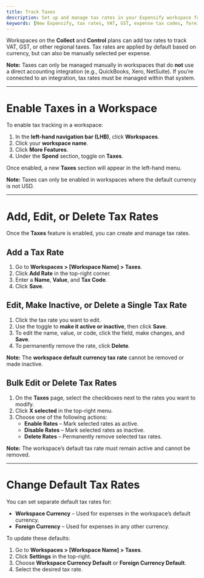 ```yaml
---
title: Track Taxes
description: Set up and manage tax rates in your Expensify workspace for non-USD currencies.
keywords: [New Expensify, tax rates, VAT, GST, expense tax codes, foreign currency taxes, workspace settings]
---
```


<div id="new-expensify" markdown="1">

Workspaces on the **Collect** and **Control** plans can add tax rates to track VAT, GST, or other regional taxes. Tax rates are applied by default based on currency, but can also be manually selected per expense.

**Note:** Taxes can only be managed manually in workspaces that do **not** use a direct accounting integration (e.g., QuickBooks, Xero, NetSuite). If you’re connected to an integration, tax rates must be managed within that system.

---

# Enable Taxes in a Workspace

To enable tax tracking in a workspace:

1. In the **left-hand navigation bar (LHB)**, click **Workspaces**.
2. Click your **workspace name**.
3. Click **More Features**.
4. Under the **Spend** section, toggle on **Taxes**.

Once enabled, a new **Taxes** section will appear in the left-hand menu.

**Note:** Taxes can only be enabled in workspaces where the default currency is not USD.

---

# Add, Edit, or Delete Tax Rates

Once the **Taxes** feature is enabled, you can create and manage tax rates.

## Add a Tax Rate

1. Go to **Workspaces > [Workspace Name] > Taxes**.
2. Click **Add Rate** in the top-right corner.
3. Enter a **Name**, **Value**, and **Tax Code**.
4. Click **Save**.

## Edit, Make Inactive, or Delete a Single Tax Rate

1. Click the tax rate you want to edit.
2. Use the toggle to **make it active or inactive**, then click **Save**.
3. To edit the name, value, or code, click the field, make changes, and **Save**.
4. To permanently remove the rate, click **Delete**.

**Note:** The **workspace default currency tax rate** cannot be removed or made inactive.

## Bulk Edit or Delete Tax Rates

1. On the **Taxes** page, select the checkboxes next to the rates you want to modify.
2. Click **X selected** in the top-right menu.
3. Choose one of the following actions:
   - **Enable Rates** – Mark selected rates as active.
   - **Disable Rates** – Mark selected rates as inactive.
   - **Delete Rates** – Permanently remove selected tax rates.

**Note:** The workspace’s default tax rate must remain active and cannot be removed.

---

# Change Default Tax Rates

You can set separate default tax rates for:

- **Workspace Currency** – Used for expenses in the workspace’s default currency.
- **Foreign Currency** – Used for expenses in any other currency.

To update these defaults:

1. Go to **Workspaces > [Workspace Name] > Taxes**.
2. Click **Settings** in the top-right.
3. Choose **Workspace Currency Default** or **Foreign Currency Default**.
4. Select the desired tax rate.

</div>

